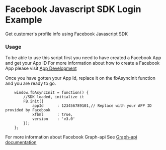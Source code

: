 # Facebook Javascript SDK Login Example
Get customer's profile info using Facebook Javascript SDK

### Usage
To be able to use this script first you need to have created a Facebook App and get your App ID
For more information about how to create a Facebook App please visit [App Development](https://developers.facebook.com/docs/apps/)

Once you have gotten your App Id, replace it on the fbAsyncInit function and you are ready to go.
```
    window.fbAsyncInit = function() {
        //SDK loaded, initialize it
        FB.init({
            appId      : 123456789101,// Replace with your APP ID provided by Facebook
            xfbml      : true,
            version    : 'v3.0'
        });
    };
```
For more information about Facebook Graph-api
See [Graph-api documentation](https://developers.facebook.com/docs/graph-api/reference/user/)

